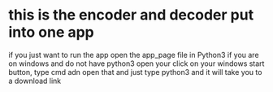 # this is the encoder and decoder put into one app 
if you just want to run the app open the app_page file in Python3
if you are on windows and do not have python3 open your click on your windows start button, type cmd adn open that and just type python3 and it will take you to a download link
